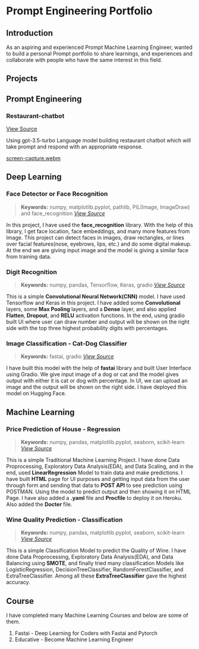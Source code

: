 # Prompt Engineering Portfolio

## Introduction
  As an aspiring and experienced Prompt Machine Learning Engineer, wanted to build a personal Prompt portfolio to share learnings, and experiences and collaborate with people who have the same interest in this field.

## Projects

## Prompt Engineering
### Restaurant-chatbot
[View Source](https://github.com/rekha0suthar/machine-learning-portfolio/blob/main/restaurent-chatbot-prompt-engineer.ipynb)

Using gpt-3.5-turbo Language model building restaurant chatbot which will take prompt and respond with an appropriate response.

[screen-capture.webm](https://github.com/rekha0suthar/machine-learning-portfolio/assets/71004640/b60f311c-3ba6-45c0-a149-7a39688ed43c)


## Deep Learning
### Face Detector or Face Recognition
>**Keywords:** numpy, matplotlib.pyplot, pathlib, PIL(Image, ImageDraw) and face_recognition *[View Source](https://github.com/rekha0suthar/machine-learning-portfolio/tree/main/face_detector)*

In this project, I have used the **face_recognition** library. With the help of this library, I get face location, face embeddings, and many more features from Image. This project can detect faces in images, draw rectangles, or lines over facial features(nose, eyebrows, lips, etc.) and do some digital makeup. At the end we are giving input image and the model is giving a similar face from training data.

### Digit Recognition
>**Keywords:** numpy, pandas, Tensorflow, Keras, gradio *[View Source](https://github.com/rekha0suthar/machine-learning-portfolio/tree/main/digit-recognizer)*

This is a simple **Convolutional Neural Network(CNN)** model. I have used Tensorflow and Keras in this project. I have added some **Convolutional** layers, some **Max Pooling** layers, and a **Dense** layer, and also applied **Flatten**, **Dropout**, and **RELU** activation functions. In the end, using gradio built UI where user can draw number and output will be shown on the right side with the top three highest probability digits with percentages.

### Image Classification - Cat-Dog Classifier
>**Keywords:** fastai, gradio *[View Source](https://github.com/rekha0suthar/deep-learning-projects/tree/main/cat-dog-classifier)*

  I have built this model with the help of **fastai**  library and built User Interface using Gradio. We give input image of a dog or cat and the model gives output with either it is cat or dog with percentage. In UI, we can upload an image and the output will be shown on the right side. I have deployed this model on Hugging Face.

## Machine Learning
### Price Prediction of House - Regression
> **Keywords:** numpy, pandas, matplotlib.pyplot, seaborn, scikit-learn *[View Source](https://github.com/rekha0suthar/machine-learning-portfolio/tree/main/boston-house-pricing-regmodel)*

  This is a simple Traditional Machine Learning Project. I have done Data Proprocessing, Exploratory Data Analysis(EDA), and Data Scaling, and in the end, used **LinearRegression** Model to train data and make predictions. I have built **HTML** page for UI purposes and getting input data from the user through form and sending that data to **POST API** to see prediction using POSTMAN. Using the model to predict output and then showing it on HTML Page. I have also added a **.yaml** file and **Procfile** to deploy it on Heroku. Also added the **Docter** file.

### Wine Quality Prediction - Classification
> **Keywords:** numpy, pandas, matplotlib.pyplot, seaborn, scikit-learn *[View Source]([https://github.com/rekha0suthar/machine-learning-projects/tree/main/Wine%20Quality%20Prediction](https://github.com/rekha0suthar/machine-learning-portfolio/tree/main/wine-quality-prediction))*

This is a simple Classification Model to predict the Quality of Wine. I have done Data Proprocessing, Exploratory Data Analysis(EDA), and Data Balancing using **SMOTE**, and finally tried many classification Models like LogisticRegression, DecisionTreeClassifier, RandomForestClassifier, and ExtraTreeClassifier. Among all these **ExtraTreeClassifier** gave the highest accuracy.

## Course
I have completed many Machine Learning Courses and below are some of them.
1. Fastai - Deep Learning for Coders with Fastai and Pytorch
2. Educative - Become Machine Learning Engineer

